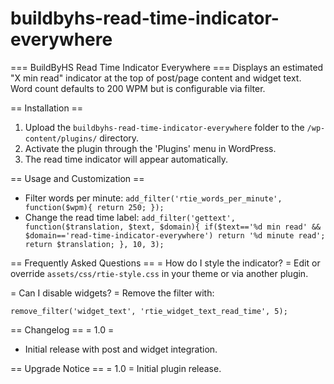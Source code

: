# buildbyhs-read-time-indicator-everywhere

=== BuildByHS Read Time Indicator Everywhere ===
Displays an estimated "X min read" indicator at the top of post/page content and widget text. Word count defaults to 200 WPM but is configurable via filter.

== Installation ==
1. Upload the `buildbyhs-read-time-indicator-everywhere` folder to the `/wp-content/plugins/` directory.
2. Activate the plugin through the 'Plugins' menu in WordPress.
3. The read time indicator will appear automatically.

== Usage and Customization ==
* Filter words per minute:
  `add_filter('rtie_words_per_minute', function($wpm){ return 250; });`
* Change the read time label:
  `add_filter('gettext', function($translation, $text, $domain){ if($text=='%d min read' && $domain=='read-time-indicator-everywhere') return '%d minute read'; return $translation; }, 10, 3);`

== Frequently Asked Questions ==
= How do I style the indicator? =
Edit or override `assets/css/rtie-style.css` in your theme or via another plugin.

= Can I disable widgets? =
Remove the filter with:
```
remove_filter('widget_text', 'rtie_widget_text_read_time', 5);
```

== Changelog ==
= 1.0 =
* Initial release with post and widget integration.

== Upgrade Notice ==
= 1.0 =
Initial plugin release.
